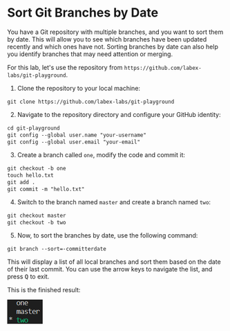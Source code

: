 # Sort Git Branches by Date

You have a Git repository with multiple branches, and you want to sort them by date. This will allow you to see which branches have been updated recently and which ones have not. Sorting branches by date can also help you identify branches that may need attention or merging.

For this lab, let's use the repository from `https://github.com/labex-labs/git-playground`.

1. Clone the repository to your local machine:

```shell
git clone https://github.com/labex-labs/git-playground
```

2. Navigate to the repository directory and configure your GitHub identity:

```shell
cd git-playground
git config --global user.name "your-username"
git config --global user.email "your-email"
```

3. Create a branch called `one`, modify the code and commit it:

```shell
git checkout -b one
touch hello.txt
git add .
git commit -m "hello.txt"
```

4. Switch to the branch named `master` and create a branch named `two`:

```shell
git checkout master
git checkout -b two
```

5. Now, to sort the branches by date, use the following command:

```shell
git branch --sort=-committerdate
```

This will display a list of all local branches and sort them based on the date of their last commit. You can use the arrow keys to navigate the list, and press <kbd>Q</kbd> to exit.

This is the finished result:

![sorted git branches list](../assets/challenge-sort-branches-by-date.png)
